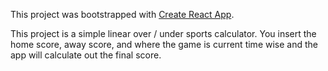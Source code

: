 This project was bootstrapped with [Create React App](https://github.com/facebookincubator/create-react-app).

This project is a simple linear over / under sports calculator. You insert the home score, away score, and where the game is current time wise and the app will calculate out the final score.